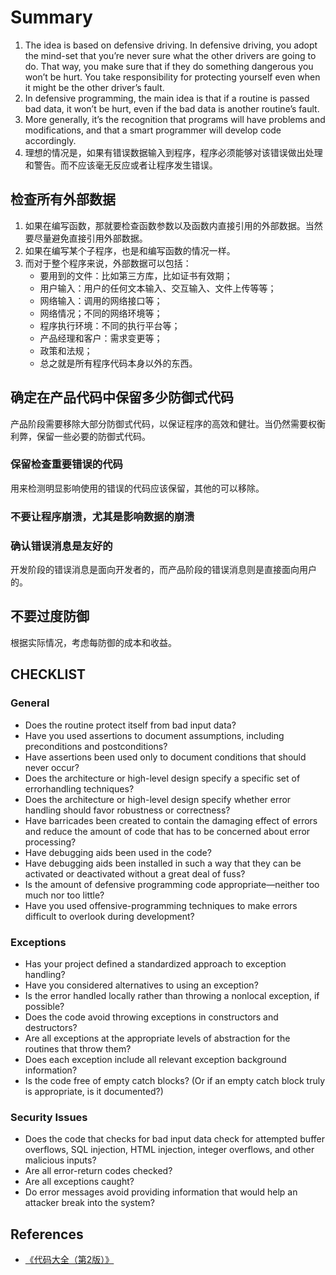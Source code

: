 # Summary


1. The idea is based on defensive driving. In defensive driving, you adopt the mind-set that you’re never sure what the other drivers are going to do. That way, you make sure that if they do something dangerous you won’t be hurt. You take responsibility for protecting yourself even when it might be the other driver’s fault. 
2. In defensive programming, the main idea is that if a routine is passed bad data, it won’t be hurt, even if the bad data is another routine’s fault. 
3. More generally, it’s the recognition that programs will have problems and modifications, and that a smart programmer will develop code accordingly.
4. 理想的情况是，如果有错误数据输入到程序，程序必须能够对该错误做出处理和警告。而不应该毫无反应或者让程序发生错误。



## 检查所有外部数据
1. 如果在编写函数，那就要检查函数参数以及函数内直接引用的外部数据。当然要尽量避免直接引用外部数据。
2. 如果在编写某个子程序，也是和编写函数的情况一样。
3. 而对于整个程序来说，外部数据可以包括：
    * 要用到的文件：比如第三方库，比如证书有效期；
    * 用户输入：用户的任何文本输入、交互输入、文件上传等等；
    * 网络输入：调用的网络接口等；
    * 网络情况；不同的网络环境等；
    * 程序执行环境：不同的执行平台等；
    * 产品经理和客户：需求变更等；
    * 政策和法规；
    * 总之就是所有程序代码本身以外的东西。


## 确定在产品代码中保留多少防御式代码
产品阶段需要移除大部分防御式代码，以保证程序的高效和健壮。当仍然需要权衡利弊，保留一些必要的防御式代码。

### 保留检查重要错误的代码
用来检测明显影响使用的错误的代码应该保留，其他的可以移除。

### 不要让程序崩溃，尤其是影响数据的崩溃

### 确认错误消息是友好的
开发阶段的错误消息是面向开发者的，而产品阶段的错误消息则是直接面向用户的。


## 不要过度防御
根据实际情况，考虑每防御的成本和收益。


## CHECKLIST
### General
* Does the routine protect itself from bad input data?
* Have you used assertions to document assumptions, including preconditions and postconditions?
* Have assertions been used only to document conditions that should never occur?
* Does the architecture or high-level design specify a specific set of errorhandling techniques?
* Does the architecture or high-level design specify whether error handling should favor robustness or correctness?
* Have barricades been created to contain the damaging effect of errors and reduce the amount of code that has to be concerned about error processing?
* Have debugging aids been used in the code?
* Have debugging aids been installed in such a way that they can be activated or deactivated without a great deal of fuss?
* Is the amount of defensive programming code appropriate—neither too much nor too little?
* Have you used offensive-programming techniques to make errors difficult to overlook during development?

### Exceptions
* Has your project defined a standardized approach to exception handling?
* Have you considered alternatives to using an exception?
* Is the error handled locally rather than throwing a nonlocal exception, if possible?
* Does the code avoid throwing exceptions in constructors and destructors?
* Are all exceptions at the appropriate levels of abstraction for the routines that throw them?
* Does each exception include all relevant exception background information?
* Is the code free of empty catch blocks? (Or if an empty catch block truly is appropriate, is it documented?)

### Security Issues
* Does the code that checks for bad input data check for attempted buffer overflows, SQL injection, HTML injection, integer overflows, and other malicious inputs?
* Are all error-return codes checked?
* Are all exceptions caught?
* Do error messages avoid providing information that would help an attacker break into the system?


## References
* [《代码大全（第2版）》](https://book.douban.com/subject/1477390/)